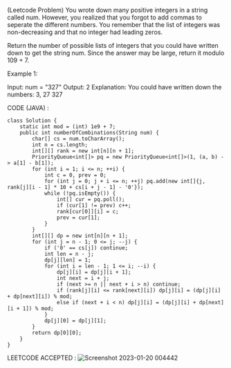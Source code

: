 (Leetcode Problem) 
You wrote down many positive integers in a string called num. However, you realized that you forgot to add commas to seperate the different numbers. You remember that the list of integers was non-decreasing and that no integer had leading zeros.

Return the number of possible lists of integers that you could have written down to get the string num. Since the answer may be large, return it modulo 109 + 7.

 

Example 1:

Input: num = "327"
Output: 2
Explanation: You could have written down the numbers:
3, 27
327



CODE (JAVA) :

```
class Solution {
    static int mod = (int) 1e9 + 7;
    public int numberOfCombinations(String num) {
        char[] cs = num.toCharArray();
        int n = cs.length;
        int[][] rank = new int[n][n + 1];
        PriorityQueue<int[]> pq = new PriorityQueue<int[]>(1, (a, b) -> a[1] - b[1]);
        for (int i = 1; i <= n; ++i) {
            int c = 0, prev = 0;
            for (int j = 0; j + i <= n; ++j) pq.add(new int[]{j, rank[j][i - 1] * 10 + cs[i + j - 1] - '0'});
            while (!pq.isEmpty()) {
                int[] cur = pq.poll();
                if (cur[1] != prev) c++;
                rank[cur[0]][i] = c;
                prev = cur[1];
            }
        }
        int[][] dp = new int[n][n + 1];
        for (int j = n - 1; 0 <= j; --j) {
            if ('0' == cs[j]) continue;
            int len = n - j;
            dp[j][len] = 1;
            for (int i = len - 1; 1 <= i; --i) {
                dp[j][i] = dp[j][i + 1];
                int next = i + j;                
                if (next >= n || next + i > n) continue;
                if (rank[j][i] <= rank[next][i]) dp[j][i] = (dp[j][i] + dp[next][i]) % mod;
                else if (next + i < n) dp[j][i] = (dp[j][i] + dp[next][i + 1]) % mod;
            }
            dp[j][0] = dp[j][1];
        }
        return dp[0][0];
    }
}

```
LEETCODE ACCEPTED :
![Screenshot 2023-01-20 004442](https://user-images.githubusercontent.com/73281015/213538612-c5353f55-b167-4352-aba9-3e26e8ebd125.png)

